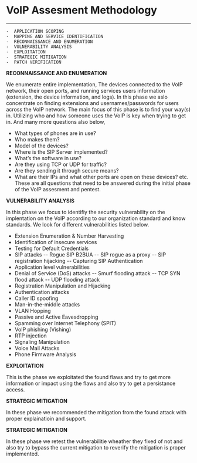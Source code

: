 # VoIP Assesment Methodology
--------------------------------------

    -  APPLICATION SCOPING
    -  MAPPING AND SERVICE IDENTIFICATION
    -  RECONNAISSANCE AND ENUMERATION
    -  VULNERABILITY ANALYSIS
    -  EXPLOITATION
    -  STRATEGIC MITIGATION
    -  PATCH VERIFICATION

 **RECONNAISSANCE AND ENUMERATION**
 
We enumerate entire implementation, The devices connected to the VoIP network, their open ports, and running services users information (extension, the device information, and logs).
In this phase we aslo concentrate on finding extensions and usernames/passwords for users across the VoIP network. The main focus of this phase is to find your way(s) in. Utilizing who and how someone uses the VoIP is key when trying to get in.
And many more questions also below,
- What types of phones are in use?
- Who makes them?
- Model of the devices?
- Where is the SIP Server implemented?
- What’s the software in use?
- Are they using TCP or UDP for traffic?
- Are they sending it through secure means?
- What are their IPs and what other ports are open on these devices? etc.
These are all questions that need to be answered during the initial phase of the VoIP assesment and pentest.

**VULNERABILITY ANALYSIS**

In this phase we focus to identifiy the security vulnerability on the implentation on the VoIP according to our organization standard and know standards.
We look for different vulnerabilities listed below.
-  Extension Enumeration & Number Harvesting
-  Identification of insecure services
-  Testing for Default Credentials
-  SIP attacks
    -- Rogue SIP B2BUA
   --  SIP rogue as a proxy
    -- SIP registration hijacking
    -- Capturing SIP Authentication
-  Application level vulnerabilities
-  Denial of Service (DoS) attacks
     -- Smurf flooding attack
     -- TCP SYN flood attack
     -- UDP flooding attack
-  Registration Manipulation and Hijacking
-  Authentication attacks
-  Caller ID spoofing
-  Man-in-the-middle attacks
-  VLAN Hopping
-  Passive and Active Eavesdropping
-  Spamming over Internet Telephony (SPIT)
-  VoIP phishing (Vishing)
-  RTP injection
-  Signaling Manipulation
-  Voice Mail Attacks
-  Phone Firmware Analysis
  
**EXPLOITATION**

This is the phase we exploitated the found flaws and try to get more information or impact using the flaws and also try to get a persistance access.

**STRATEGIC MITIGATION**

In these phase we recommended the mitigation from the found attack with proper explainatioin and support.

**STRATEGIC MITIGATION**

In these phase we retest the vulnerabilitie wheather they fixed of not and also try to bypass the current mitigation to reverify the mitigation is proper implemented.
